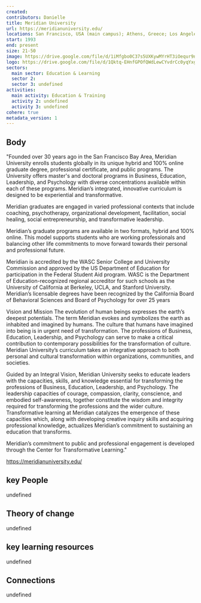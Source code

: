 ```yaml
---
created:
contributors: Danielle
title: Meridian University
url: https://meridianuniversity.edu/
locations: San Francisco, USA (main campus); Athens, Greece; Los Angeles, USA; Berlin, Germany; Johannesburg, South Africa; Istanbul, Turkey
start: 1993
end: present
size: 21-50
image: https://drive.google.com/file/d/1iMfgbo0C37s5UXKywMYrHT3iOequr9nY/view?usp=sharing
logo: https://drive.google.com/file/d/1Qktq-EHnfGPOfQWdLewCYvdrCc0yqYxg/view?usp=sharing
sectors:
  main sector: Education & Learning
  sector 2: 
  sector 3: undefined
activities: 
  main activity: Education & Training
  activity 2: undefined
  activity 3: undefined
cohere: true
metadata_version: 1
---
```



## Body

"Founded over 30 years ago in the San Francisco Bay Area, Meridian University enrolls students globally in its unique hybrid and 100% online graduate degree, professional certificate, and public programs. The University offers master's and doctoral programs in Business, Education, Leadership, and Psychology with diverse concentrations available within each of these programs. Meridian’s integrated, innovative curriculum is designed to be experiential and transformative.

Meridian graduates are engaged in varied professional contexts that include coaching, psychotherapy, organizational development, facilitation, social healing, social entrepreneurship, and transformative leadership.

Meridian’s graduate programs are available in two formats, hybrid and 100% online. This model supports students who are working professionals and balancing other life commitments to move forward towards their personal and professional future.

Meridian is accredited by the WASC Senior College and University Commission and approved by the US Department of Education for participation in the Federal Student Aid program. WASC is the Department of Education-recognized regional accreditor for such schools as the University of California at Berkeley, UCLA, and Stanford University. Meridian’s licensable degrees have been recognized by the California Board of Behavioral Sciences and Board of Psychology for over 25 years

Vision and Mission
The evolution of human beings expresses the earth’s deepest potentials. The term Meridian evokes and symbolizes the earth as inhabited and imagined by humans. The culture that humans have imagined into being is in urgent need of transformation. The professions of Business, Education, Leadership, and Psychology can serve to make a critical contribution to contemporary possibilities for the transformation of culture. Meridian University’s curriculum takes an integrative approach to both personal and cultural transformation within organizations, communities, and societies.

Guided by an Integral Vision, Meridian University seeks to educate leaders with the capacities, skills, and knowledge essential for transforming the professions of Business, Education, Leadership, and Psychology. The leadership capacities of courage, compassion, clarity, conscience, and embodied self-awareness, together constitute the wisdom and integrity required for transforming the professions and the wider culture. Transformative learning at Meridian catalyzes the emergence of these capacities which, along with developing creative inquiry skills and acquiring professional knowledge, actualizes Meridian’s commitment to sustaining an education that transforms.

Meridian’s commitment to public and professional engagement is developed through the Center for Transformative Learning."

https://meridianuniversity.edu/

## key People

undefined

## Theory of change

undefined

## key learning resources

undefined

## Connections

undefined


